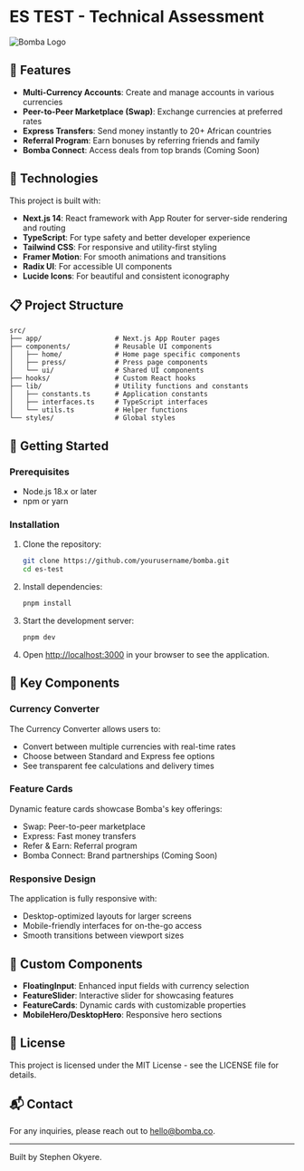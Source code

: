 # ES TEST - Technical Assessment

![Bomba Logo](public/images/logo.svg)

## 🌟 Features

- **Multi-Currency Accounts**: Create and manage accounts in various currencies
- **Peer-to-Peer Marketplace (Swap)**: Exchange currencies at preferred rates
- **Express Transfers**: Send money instantly to 20+ African countries
- **Referral Program**: Earn bonuses by referring friends and family
- **Bomba Connect**: Access deals from top brands (Coming Soon)

## 🚀 Technologies

This project is built with:

- **Next.js 14**: React framework with App Router for server-side rendering and routing
- **TypeScript**: For type safety and better developer experience
- **Tailwind CSS**: For responsive and utility-first styling
- **Framer Motion**: For smooth animations and transitions
- **Radix UI**: For accessible UI components
- **Lucide Icons**: For beautiful and consistent iconography

## 📋 Project Structure

```
src/
├── app/                  # Next.js App Router pages
├── components/           # Reusable UI components
│   ├── home/             # Home page specific components
│   ├── press/            # Press page components
│   └── ui/               # Shared UI components
├── hooks/                # Custom React hooks
├── lib/                  # Utility functions and constants
│   ├── constants.ts      # Application constants
│   ├── interfaces.ts     # TypeScript interfaces
│   └── utils.ts          # Helper functions
└── styles/               # Global styles
```

## 🔧 Getting Started

### Prerequisites

- Node.js 18.x or later
- npm or yarn

### Installation

1. Clone the repository:

   ```bash
   git clone https://github.com/yourusername/bomba.git
   cd es-test
   ```

2. Install dependencies:

   ```bash
   pnpm install
   ```

3. Start the development server:

   ```bash
   pnpm dev

   ```

4. Open [http://localhost:3000](http://localhost:3000) in your browser to see the application.

## 📱 Key Components

### Currency Converter

The Currency Converter allows users to:

- Convert between multiple currencies with real-time rates
- Choose between Standard and Express fee options
- See transparent fee calculations and delivery times

### Feature Cards

Dynamic feature cards showcase Bomba's key offerings:

- Swap: Peer-to-peer marketplace
- Express: Fast money transfers
- Refer & Earn: Referral program
- Bomba Connect: Brand partnerships (Coming Soon)

### Responsive Design

The application is fully responsive with:

- Desktop-optimized layouts for larger screens
- Mobile-friendly interfaces for on-the-go access
- Smooth transitions between viewport sizes

## 🧩 Custom Components

- **FloatingInput**: Enhanced input fields with currency selection
- **FeatureSlider**: Interactive slider for showcasing features
- **FeatureCards**: Dynamic cards with customizable properties
- **MobileHero/DesktopHero**: Responsive hero sections

## 📄 License

This project is licensed under the MIT License - see the LICENSE file for details.

## 📬 Contact

For any inquiries, please reach out to hello@bomba.co.

---

Built by Stephen Okyere.
